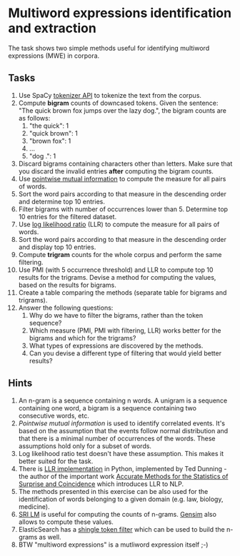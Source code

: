 # Multiword expressions identification and extraction

The task shows two simple methods useful for identifying multiword expressions (MWE) in corpora.

## Tasks

1. Use SpaCy [tokenizer API](https://spacy.io/api/tokenizer) to tokenize the text from the corpus.
1. Compute **bigram** counts of downcased tokens.  Given the sentence: "The quick brown fox jumps over the
   lazy dog.", the bigram counts are as follows:
   1. "the quick": 1
   1. "quick brown": 1
   1. "brown fox": 1
   1. ...
   1. "dog .": 1
1. Discard bigrams containing characters other than letters. Make sure that you discard the invalid entries **after**
   computing the bigram counts.
1. Use [pointwise mutual information](https://en.wikipedia.org/wiki/Pointwise_mutual_information) to compute the measure 
   for all pairs of words. 
1. Sort the word pairs according to that measure in the descending order and determine top 10 entries.
1. Filter bigrams with number of occurrences lower than 5. Determine top 10 entries for the filtered dataset.
1. Use [log likelihood ratio](http://tdunning.blogspot.com/2008/03/surprise-and-coincidence.html) (LLR) to compute the measure
   for all pairs of words.
1. Sort the word pairs according to that measure in the descending order and display top 10 entries.
1. Compute **trigram** counts for the whole corpus and perform the same filtering.
1. Use PMI (with 5 occurrence threshold) and LLR to compute top 10 results for the trigrams. Devise a method for computing the values, based on the
   results for bigrams.
1. Create a table comparing the methods (separate table for bigrams and trigrams).
1. Answer the following questions:
   1. Why do we have to filter the bigrams, rather than the token sequence?
   1. Which measure (PMI, PMI with filtering, LLR) works better for the bigrams and which for the trigrams?
   1. What types of expressions are discovered by the methods.
   1. Can you devise a different type of filtering that would yield better results?

## Hints

1. An n-gram is a sequence containing n words. A unigram is a sequence containing one word,
   a bigram is a sequence containing two consecutive words, etc.
1. *Pointwise mutual information* is used to identify correlated events. It's based on the assumption that the events
   follow normal distribution and that there is a minimal number of occurrences of the words. These assumptions hold
   only for a subset of words.
1. Log likelihood ratio test doesn't have these assumption. This makes it better suited for the task.
1. There is [LLR implementation](https://github.com/tdunning/python-llr) in Python, implemented by Ted Dunning - the
   author of the important work [Accurate Methods for the Statistics of Surprise and
   Coincidence](https://aclweb.org/anthology/J93-1003) which introduces LLR to NLP.
1. The methods presented in this exercise can be also used for the identification of words belonging to a given domain
   (e.g. law, biology, medicine).
1. [SRI LM](http://www.speech.sri.com/projects/srilm/) is useful for computing the counts of n-grams. 
   [Gensim](https://radimrehurek.com/gensim/models/phrases.html) also allows
   to compute these values.
1. ElasticSearch has a [shingle token filter](https://www.elastic.co/guide/en/elasticsearch/reference/current/analysis-shingle-tokenfilter.html) 
   which can be used to build the n-grams as well.
1. BTW "multiword expressions" is a mutliword expression itself ;-)
